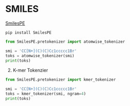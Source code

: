 # SMILES

[SmilesPE](https://pypi.org/project/SmilesPE/)

```shell
pip install SmilesPE
```

```python
from SmilesPE.pretokenizer import atomwise_tokenizer

smi = 'CC[N+](C)(C)Cc1ccccc1Br'
toks = atomwise_tokenizer(smi)
print(toks)
```

2. K-mer Tokenzier

```python
from SmilesPE.pretokenizer import kmer_tokenizer

smi = 'CC[N+](C)(C)Cc1ccccc1Br'
toks = kmer_tokenizer(smi, ngram=4)
print(toks)
```
